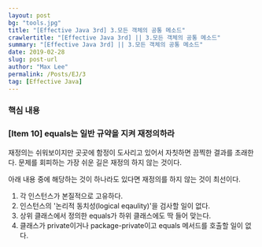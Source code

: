 ```yaml
---
layout: post
bg: "tools.jpg"
title: "[Effective Java 3rd] 3.모든 객체의 공통 메소드"
crawlertitle: "[Effective Java 3rd] || 3.모든 객체의 공통 메소드"
summary: "[Effective Java 3rd] || 3.모든 객체의 공통 메소드"
date: 2019-02-28
slug: post-url
author: "Max Lee"
permalink: /Posts/EJ/3
tag: [Effective Java]
---
```


### 핵심 내용


### \[Item 10] equals는 일반 규약을 지켜 재정의하라
재정의는 쉬워보이지만 곳곳에 함정이 도사리고 있어서 자칫하면 끔찍한 결과를 초래한다. 문제를 회피하는 가장 쉬운 길은 재정의 하지 않는 것이다.

아래 내용 중에 해당하는 것이 하나라도 있다면 재정의를 하지 않는 것이 최선이다.
1. 각 인스턴스가 본질적으로 고유하다.
2. 인스턴스의 '논리적 동치성(logical eqaulity)'을 검사할 일이 없다. 
3. 상위 클래스에서 정의한 equals가 하위 클래스에도 딱 들어 맞는다.
4. 클래스가 private이거나 package-private이고 equals 메서드를 호출할 일이 없다.




